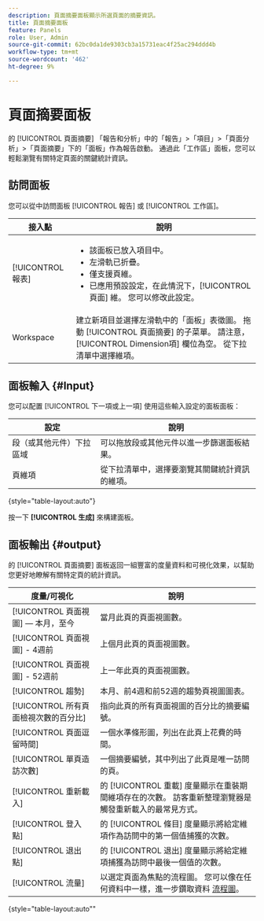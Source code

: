 ```yaml
---
description: 頁面摘要面板顯示所選頁面的摘要資訊。
title: 頁面摘要面板
feature: Panels
role: User, Admin
source-git-commit: 62bc0da1de9303cb3a15731eac4f25ac294ddd4b
workflow-type: tm+mt
source-wordcount: '462'
ht-degree: 9%

---
```



# 頁面摘要面板

的 [!UICONTROL 頁面摘要] 「報告和分析」中的「報告」>「項目」>「頁面分析」>「頁面摘要」下的「面板」作為報告啟動。 通過此「工作區」面板，您可以輕鬆瀏覽有關特定頁面的關鍵統計資訊。

## 訪問面板

您可以從中訪問面板 [!UICONTROL 報告] 或 [!UICONTROL 工作區]。

| 接入點 | 說明 |
| --- | --- |
| [!UICONTROL 報表] | <ul><li>該面板已放入項目中。</li><li>左滑軌已折疊。</li><li>僅支援頁維。</li><li>已應用預設設定，在此情況下，[!UICONTROL 頁面] 維。 您可以修改此設定。</li></ul> |
| Workspace | 建立新項目並選擇左滑軌中的「面板」表徵圖。 拖動 [!UICONTROL 頁面摘要] 的子菜單。 請注意， [!UICONTROL Dimension項] 欄位為空。 從下拉清單中選擇維項。 |

## 面板輸入 {#Input}

您可以配置 [!UICONTROL 下一項或上一項] 使用這些輸入設定的面板面板：

| 設定 | 說明 |
| --- | --- |
| 段（或其他元件）下拉區域 | 可以拖放段或其他元件以進一步篩選面板結果。 |
| 頁維項 | 從下拉清單中，選擇要瀏覽其關鍵統計資訊的維項。 |

{style=&quot;table-layout:auto&quot;}

按一下 **[!UICONTROL 生成]** 來構建面板。

## 面板輸出 {#output}

的 [!UICONTROL 頁面摘要] 面板返回一組豐富的度量資料和可視化效果，以幫助您更好地瞭解有關特定頁的統計資訊。

| 度量/可視化 | 說明 |
| --- | --- |
| [!UICONTROL 頁面視圖]  — 本月，至今 | 當月此頁的頁面視圖數。 |
| [!UICONTROL 頁面視圖] - 4週前 | 上個月此頁的頁面視圖數。 |
| [!UICONTROL 頁面視圖] - 52週前 | 上一年此頁的頁面視圖數。 |
| [!UICONTROL 趨勢] | 本月、前4週和前52週的趨勢頁視圖圖表。 |
| [!UICONTROL 所有頁面檢視次數的百分比] | 指向此頁的所有頁面視圖的百分比的摘要編號。 |
| [!UICONTROL 頁面逗留時間] | 一個水準條形圖，列出在此頁上花費的時間。 |
| [!UICONTROL 單頁造訪次數] | 一個摘要編號，其中列出了此頁是唯一訪問的頁。 |
| [!UICONTROL 重新載入] | 的 [!UICONTROL 重載] 度量顯示在重裝期間維項存在的次數。 訪客重新整理瀏覽器是觸發重新載入的最常見方式。 |
| [!UICONTROL 登入點] | 的 [!UICONTROL 條目] 度量顯示將給定維項作為訪問中的第一個值捕獲的次數。 |
| [!UICONTROL 退出點] | 的 [!UICONTROL 退出] 度量顯示將給定維項捕獲為訪問中最後一個值的次數。 |
| [!UICONTROL 流量] | 以選定頁面為焦點的流程圖。 您可以像在任何資料中一樣，進一步鑽取資料 [流程圖](/help/analyze/analysis-workspace/visualizations/c-flow/creating-flow-report.md)。 |

{style=&quot;table-layout:auto&quot;&quot;

